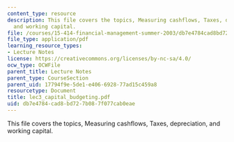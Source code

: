 ```yaml
---
content_type: resource
description: This file covers the topics, Measuring cashflows, Taxes, depreciation,
  and working capital.
file: /courses/15-414-financial-management-summer-2003/db7e4784cad8bd727b087f077cab0eae_lec3_capital_budgeting.pdf
file_type: application/pdf
learning_resource_types:
- Lecture Notes
license: https://creativecommons.org/licenses/by-nc-sa/4.0/
ocw_type: OCWFile
parent_title: Lecture Notes
parent_type: CourseSection
parent_uid: 17794f9e-5de1-e406-6928-77ad15c459a8
resourcetype: Document
title: lec3_capital_budgeting.pdf
uid: db7e4784-cad8-bd72-7b08-7f077cab0eae
---
```

This file covers the topics, Measuring cashflows, Taxes, depreciation, and working capital.
